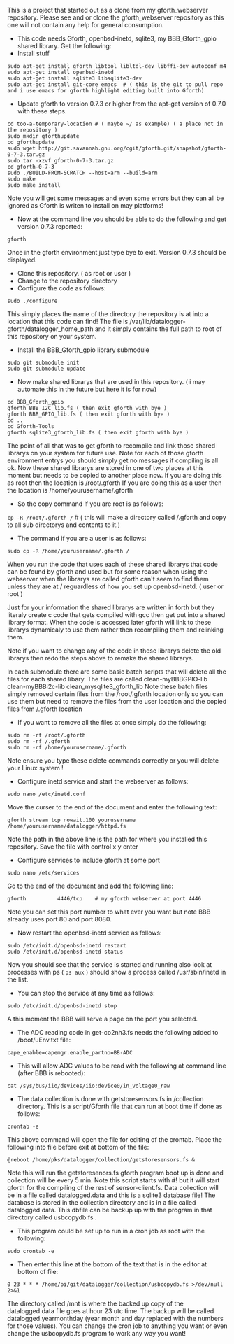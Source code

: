 This is a project that started out as a clone from my gforth_webserver repository.
Please see and or clone the gforth_webserver repository as this one will not contain any help for general consumption.

* This code needs Gforth, openbsd-inetd, sqlite3, my BBB_Gforth_gpio shared library. Get the following:
* Install stuff

```
sudo apt-get install gforth libtool libltdl-dev libffi-dev autoconf m4
sudo apt-get install openbsd-inetd
sudo apt-get install sqlite3 libsqlite3-dev
sudo apt-get install git-core emacs  # ( this is the git to pull repo and i use emacs for gforth highlight editing built into Gforth)
```

* Update gforth to version 0.7.3 or higher from the apt-get version of 0.7.0 with these steps.

```
cd too-a-temporary-location # ( maybe ~/ as example) ( a place not in the repository )
sudo mkdir gforthupdate
cd gforthupdate
sudo wget http://git.savannah.gnu.org/cgit/gforth.git/snapshot/gforth-0-7-3.tar.gz
sudo tar -xzvf gforth-0-7-3.tar.gz
cd gforth-0-7-3
sudo ./BUILD-FROM-SCRATCH --host=arm --build=arm
sudo make
sudo make install
```

Note you will get some messages and even some errors but they can all be ignored as Gforth is writen to install on may platforms!
* Now at the command line you should be able to do the following and get version 0.7.3 reported:

`gforth`

Once in the gforth environment just type bye to exit.  Version 0.7.3 should be displayed.

* Clone this repository. ( as root or user )
* Change to the repository directory
* Configure the code as follows:

`sudo ./configure`

This simply places the name of the directory the repository is at into a location that this code can find!
The file is /var/lib/datalogger-gforth/datalogger_home_path and it simply contains the full path to root of this repository on your system.
* Install the BBB_Gforth_gpio library submodule

```
sudo git submodule init
sudo git submodule update
```

* Now make shared librarys that are used in this repository. ( i may automate this in the future but here it is for now)

```
cd BBB_Gforth_gpio
gforth BBB_I2C_lib.fs ( then exit gforth with bye )
gforth BBB_GPIO_lib.fs ( then exit gforth with bye )
cd ..
cd Gforth-Tools
gforth sqlite3_gforth_lib.fs ( then exit gforth with bye )
```

The point of all that was to get gforth to recompile and link those shared librarys on your system for future use.
Note for each of those gforth environment entrys you should simply get no messages if compiling is all ok.
Now these shared librarys are stored in one of two places at this moment but needs to be copied to another place now.
If you are doing this as root then the location is /root/.gforth
If you are doing this as a user then the location is /home/yourusername/.gforth
* So the copy command if you are root is as follows:

`cp -R /root/.gforth /`  # ( this will make a directory called /.gforth and copy to all sub directorys and contents to it.)

* The command if you are a user is as follows:

`sudo cp -R /home/yourusername/.gforth /`

When you run the code that uses each of these shared librarys that code can be found by gforth and used but for some reason
when using the webserver when the librarys are called gforth can't seem to find them unless they are at / reguardless of how you set up openbsd-inetd. ( user or root )

Just for your information the shared librarys are written in forth but they literaly create c code that gets compiled with gcc
then get put into a shared library format.  When the code is accessed later gforth will link to these librarys dynamicaly to use them
rather then recompiling them and relinking them.

Note if you want to change any of the code in these librarys delete the old librarys then redo the steps above to remake the shared librarys.

In each submodule there are some basic batch scripts that will delete all the files for each shared libary.  The files are called
clean-myBBBGPIO-lib clean-myBBBi2c-lib clean_mysqlite3_gforth_lib
Note these batch files simply removed certain files from the /root/.gforth location only so you can use them but need to remove the files from the user location and the copied files from /.gforth location
* If you want to remove all the files at once simply do the following:

```
sudo rm -rf /root/.gforth
sudo rm -rf /.gforth
sudo rm -rf /home/yourusername/.gforth
```

Note ensure you type these delete commands correctly or you will delete your Linux system !

* Configure inetd service and start the webserver as follows:

`sudo nano /etc/inetd.conf`

Move the curser to the end of the document and enter the following text:

`gforth stream tcp nowait.100 yourusername /home/yourusername/datalogger/httpd.fs`

Note the path in the above line is the path for where you installed this repository.
Save the file with control x y enter
* Configure services to include gforth at some port

`sudo nano /etc/services`

Go to the end of the document and add the following line:

`gforth          4446/tcp    # my gforth webserver at port 4446`

Note you can set this port number to what ever you want but note BBB already uses port 80 and port 8080.
* Now restart the openbsd-inetd service as follows:

```
sudo /etc/init.d/openbsd-inetd restart
sudo /etc/init.d/openbsd-inetd status
```

Now you should see that the service is started and running also look at processes with ps ( `ps aux` ) should show a process called /usr/sbin/inetd in the list.
* You can stop the service at any time as follows:

`sudo /etc/init.d/openbsd-inetd stop`

A this moment the BBB will serve a page on the port you selected.

* The ADC reading code in get-co2nh3.fs needs the following added to /boot/uEnv.txt file:

`cape_enable=capemgr.enable_partno=BB-ADC`

* This will allow ADC values to be read with the following at command line (after BBB is rebooted):

`cat /sys/bus/iio/devices/iio:device0/in_voltage0_raw`

* The data collection is done with getstoresensors.fs in /collection directory.  This is a script/Gforth file that can run at boot time if done as follows:

`crontab -e`

This above command will open the file for editing of the crontab. Place the following into file before exit at bottom of the file:

`@reboot /home/pks/datalogger/collection/getstoresensors.fs &`

Note this will run the getstoresenors.fs gforth program boot up is done and collection will be every 5 min.
Note this script starts with #! but it will start gforth for the compiling of the rest of sensor-client.fs.
Data collection will be in a file called datalogged.data and this is a sqlite3 database file!
The database is stored in the collection directory and is in a file called datalogged.data.  This dbfile can be backup up with the program in that directory called usbcopydb.fs .

* This program could be set up to run in a cron job as root with the following:

`sudo crontab -e`

* Then enter this line at the bottom of the text that is in the editor at bottom of file:

`0 23 * * * /home/pi/git/datalogger/collection/usbcopydb.fs >/dev/null 2>&1`

The directory called /mnt is where the backed up copy of the datalogged.data file goes at hour 23 utc time.
The backup will be called datalogged.yearmonthday (year month and day replaced with the numbers for those values).
You can change the cron job to anything you want or even change the usbcopydb.fs program to work any way you want!

